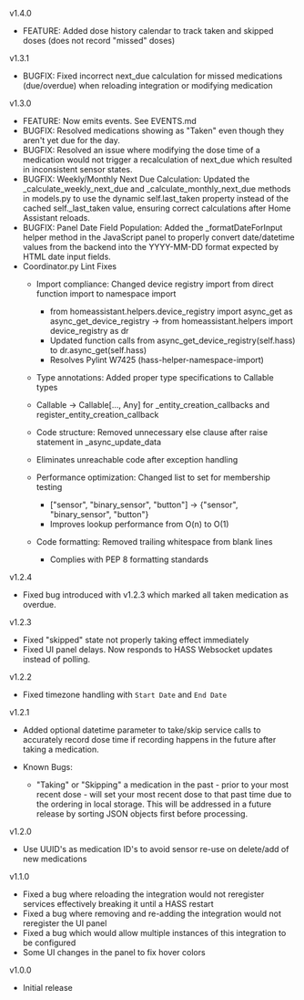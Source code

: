 v1.4.0
- FEATURE: Added dose history calendar to track taken and skipped doses (does not record "missed" doses)

v1.3.1
- BUGFIX: Fixed incorrect next_due calculation for missed medications (due/overdue) when reloading integration or modifying medication

v1.3.0
- FEATURE: Now emits events. See EVENTS.md
- BUGFIX: Resolved medications showing as "Taken" even though they aren't yet due for the day.
- BUGFIX: Resolved an issue where modifying the dose time of a medication would not trigger a recalculation of next_due which resulted in inconsistent sensor states.
- BUGFIX: Weekly/Monthly Next Due Calculation: Updated the _calculate_weekly_next_due and _calculate_monthly_next_due methods in models.py to use the dynamic self.last_taken property instead of the cached self._last_taken value, ensuring correct calculations after Home Assistant reloads.
- BUGFIX: Panel Date Field Population: Added the _formatDateForInput helper method in the JavaScript panel to properly convert date/datetime values from the backend into the YYYY-MM-DD format expected by HTML date input fields.
- Coordinator.py Lint Fixes
  - Import compliance: Changed device registry import from direct function import to namespace import
    - from homeassistant.helpers.device_registry import async_get as async_get_device_registry → from homeassistant.helpers import device_registry as dr
    - Updated function calls from async_get_device_registry(self.hass) to dr.async_get(self.hass)
    - Resolves Pylint W7425 (hass-helper-namespace-import)
  - Type annotations: Added proper type specifications to Callable types
  - Callable → Callable[..., Any] for _entity_creation_callbacks and register_entity_creation_callback
  - Code structure: Removed unnecessary else clause after raise statement in _async_update_data

  - Eliminates unreachable code after exception handling
  - Performance optimization: Changed list to set for membership testing
    - ["sensor", "binary_sensor", "button"] → {"sensor", "binary_sensor", "button"}
    - Improves lookup performance from O(n) to O(1)
  - Code formatting: Removed trailing whitespace from blank lines
    - Complies with PEP 8 formatting standards

v1.2.4
- Fixed bug introduced with v1.2.3 which marked all taken medication as overdue.

v1.2.3
- Fixed "skipped" state not properly taking effect immediately
- Fixed UI panel delays. Now responds to HASS Websocket updates instead of polling.

v1.2.2
- Fixed timezone handling with `Start Date` and `End Date`

v1.2.1
- Added optional datetime parameter to take/skip service calls to accurately record dose time if recording happens in the future after taking a medication.

- Known Bugs:
    - "Taking" or "Skipping" a medication in the past - prior to your most recent dose - will set your most recent dose to that past time due to the ordering in local storage. This will be addressed in a future release by sorting JSON objects first before processing.

v1.2.0
- Use UUID's as medication ID's to avoid sensor re-use on delete/add of new medications

v1.1.0
- Fixed a bug where reloading the integration would not reregister services effectively breaking it until a HASS restart
- Fixed a bug where removing and re-adding the integration would not reregister the UI panel
- Fixed a bug which would allow multiple instances of this integration to be configured
- Some UI changes in the panel to fix hover colors

v1.0.0
- Initial release